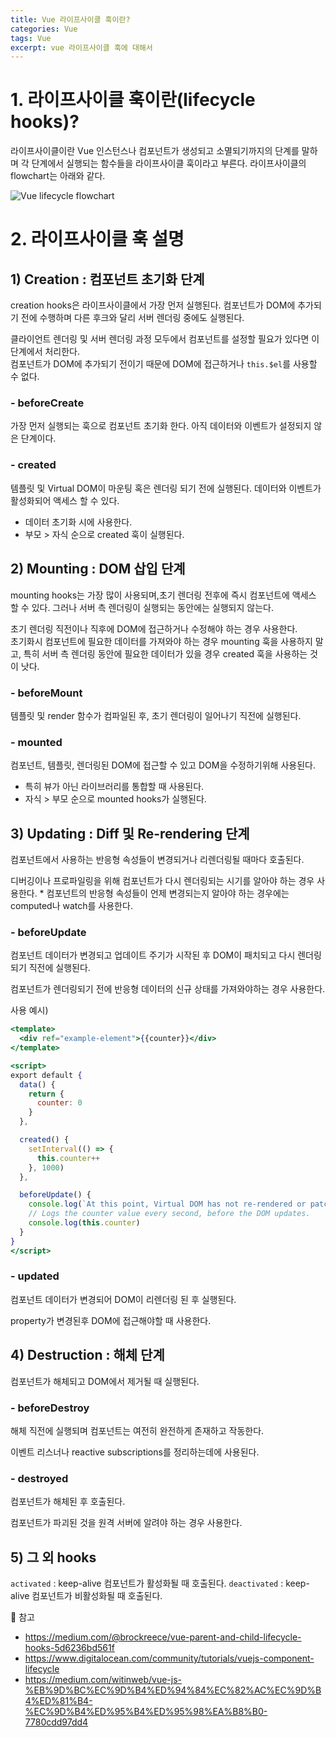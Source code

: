 ```yaml
---
title: Vue 라이프사이클 훅이란?
categories: Vue
tags: Vue
excerpt: vue 라이프사이클 훅에 대해서
---
```


# 1. 라이프사이클 훅이란(lifecycle hooks)?

라이프사이클이란 Vue 인스턴스나 컴포넌트가 생성되고 소멸되기까지의 단계를 말하며 각 단계에서 실행되는 함수들을 라이프사이클 훅이라고 부른다. 라이프사이클의 flowchart는 아래와 같다.

![Vue lifecycle flowchart](https://images.velog.io/images/yeyo0x0/post/facb3c5a-1f06-491f-a78f-9c48b4780a40/image.png)

# 2. 라이프사이클 훅 설명

## 1) Creation : 컴포넌트 초기화 단계

creation hooks은 라이프사이클에서 가장 먼저 실행된다. 컴포넌트가 DOM에 추가되기 전에 수행하며 다른 후크와 달리 서버 렌더링 중에도 실행된다.

클라이언트 렌더링 및 서버 렌더링 과정 모두에서 컴포넌트를 설정할 필요가 있다면 이 단계에서 처리한다.  
컴포넌트가 DOM에 추가되기 전이기 때문에 DOM에 접근하거나 `this.$el`를 사용할 수 없다.

### - beforeCreate

가장 먼저 실행되는 훅으로 컴포넌트 초기화 한다. 아직 데이터와 이벤트가 설정되지 않은 단계이다.

### - created

템플릿 및 Virtual DOM이 마운팅 혹은 렌더링 되기 전에 실행된다. 데이터와 이벤트가 활성화되어 액세스 할 수 있다.

- 데이터 초기화 시에 사용한다.
- 부모 > 자식 순으로 created 훅이 실행된다.

## 2) Mounting : DOM 삽입 단계

mounting hooks는 가장 많이 사용되며,초기 렌더링 전후에 즉시 컴포넌트에 액세스 할 수 있다. 그러나 서버 측 렌더링이 실행되는 동안에는 실행되지 않는다.

초기 렌더링 직전이나 직후에 DOM에 접근하거나 수정해야 하는 경우 사용한다.  
초기화시 컴포넌트에 필요한 데이터를 가져와야 하는 경우 mounting 훅을 사용하지 말고, 특히 서버 측 렌더링 동안에 필요한 데이터가 있을 경우 created 훅을 사용하는 것이 낫다.

### - beforeMount

템플릿 및 render 함수가 컴파일된 후, 초기 렌더링이 일어나기 직전에 실행된다.

### - mounted

컴포넌트, 템플릿, 렌더링된 DOM에 접근할 수 있고 DOM을 수정하기위해 사용된다.

- 특히 뷰가 아닌 라이브러리를 통합할 때 사용된다.
- 자식 > 부모 순으로 mounted hooks가 실행된다.

## 3) Updating : Diff 및 Re-rendering 단계

컴포넌트에서 사용하는 반응형 속성들이 변경되거나 리렌더링될 때마다 호출된다.

디버깅이나 프로파일링을 위해 컴포넌트가 다시 렌더링되는 시기를 알아야 하는 경우 사용한다. \* 컴포넌트의 반응형 속성들이 언제 변경되는지 알아야 하는 경우에는 computed나 watch를 사용한다.

### - beforeUpdate

컴포넌트 데이터가 변경되고 업데이트 주기가 시작된 후 DOM이 패치되고 다시 렌더링되기 직전에 실행된다.

컴포넌트가 렌더링되기 전에 반응형 데이터의 신규 상태를 가져와야하는 경우 사용한다.

사용 예시)

```jsx
<template>
  <div ref="example-element">{{counter}}</div>
</template>

<script>
export default {
  data() {
    return {
      counter: 0
    }
  },

  created() {
    setInterval(() => {
      this.counter++
    }, 1000)
  },

  beforeUpdate() {
    console.log(`At this point, Virtual DOM has not re-rendered or patched yet.`)
    // Logs the counter value every second, before the DOM updates.
    console.log(this.counter)
  }
}
</script>
```

### - updated

컴포넌트 데이터가 변경되어 DOM이 리렌더링 된 후 실행된다.

property가 변경된후 DOM에 접근해야할 때 사용한다.

## 4) Destruction : 해체 단계

컴포넌트가 해체되고 DOM에서 제거될 때 실행된다.

### - beforeDestroy

해체 직전에 실행되며 컴포넌트는 여전히 완전하게 존재하고 작동한다.

이벤트 리스너나 reactive subscriptions를 정리하는데에 사용된다.

### - destroyed

컴포넌트가 해체된 후 호출된다.

컴포넌트가 파괴된 것을 원격 서버에 알려야 하는 경우 사용한다.

## 5) 그 외 hooks

`activated` : keep-alive 컴포넌트가 활성화될 때 호출된다.
`deactivated` : keep-alive 컴포넌트가 비활성화될 때 호출된다.

📖 참고

- https://medium.com/@brockreece/vue-parent-and-child-lifecycle-hooks-5d6236bd561f
- https://www.digitalocean.com/community/tutorials/vuejs-component-lifecycle
- https://medium.com/witinweb/vue-js-%EB%9D%BC%EC%9D%B4%ED%94%84%EC%82%AC%EC%9D%B4%ED%81%B4-%EC%9D%B4%ED%95%B4%ED%95%98%EA%B8%B0-7780cdd97dd4
